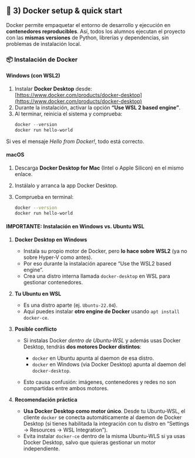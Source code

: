 ## 🐳 3) Docker setup & quick start

Docker permite empaquetar el entorno de desarrollo y ejecución en **contenedores reproducibles**.
Así, todos los alumnos ejecutan el proyecto con las **mismas versiones** de Python, librerías y dependencias, sin problemas de instalación local.

### 📦 Instalación de Docker

#### Windows (con WSL2)

1. Instalar **Docker Desktop** desde: [https://www.docker.com/products/docker-desktop](https://www.docker.com/products/docker-desktop)
2. Durante la instalación, activar la opción **“Use WSL 2 based engine”**.
3. Al terminar, reinicia el sistema y comprueba:
   ```powershell
   docker --version
   docker run hello-world
   ```

Si ves el mensaje *Hello from Docker!*, todo está correcto.

#### macOS

1. Descarga **Docker Desktop for Mac** (Intel o Apple Silicon) en el mismo enlace.
2. Instálalo y arranca la app Docker Desktop.
3. Comprueba en terminal:

   ```bash
   docker --version
   docker run hello-world
   ```

#### IMPORTANTE: Instalación en Windows vs. Ubuntu WSL

1. **Docker Desktop en Windows**

   * Instala su propio motor de Docker, pero **lo hace sobre WSL2** (ya no sobre Hyper-V como antes).
   * Por eso durante la instalación aparece “Use the WSL2 based engine”.
   * Crea una distro interna llamada `docker-desktop` en WSL para gestionar contenedores.
2. **Tu Ubuntu en WSL**

   * Es una distro aparte (ej. `Ubuntu-22.04`).
   * Aquí puedes instalar **otro engine de Docker** usando `apt install docker-ce`.
3. **Posible conflicto**

   * Si instalas Docker *dentro de Ubuntu-WSL* y además usas Docker Desktop, tendrás **dos motores Docker distintos**:

     * `docker` en Ubuntu apunta al daemon de esa distro.
     * `docker` en Windows (via Docker Desktop) apunta al daemon del `docker-desktop`.
   * Esto causa confusión: imágenes, contenedores y redes no son compartidas entre ambos motores.
4. **Recomendación práctica**

   * **Usa Docker Desktop como motor único**. Desde tu Ubuntu-WSL, el cliente `docker` se conecta automáticamente al daemon de Docker Desktop (si tienes habilitada la integración con tu distro en “Settings → Resources → WSL Integration”).
   * Evita instalar `docker-ce` dentro de la misma Ubuntu-WLS si ya usas Docker Desktop, salvo que quieras gestionar un motor independiente.
